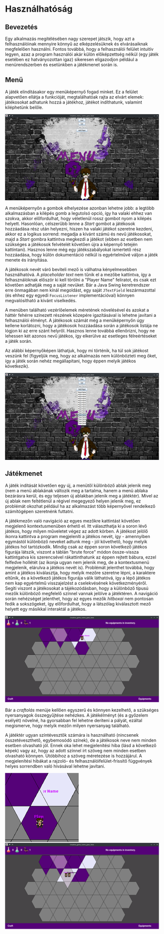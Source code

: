 # Használhatóság

## Bevezetés
Egy alkalmazás megítélésében nagy szerepet játszik, hogy azt a felhasználóinak mennyire könnyű
az elképzelésüknek és elvárásaiknak megfelelően használni. Fontos továbbá, hogy a felhasználói felület
intuitív legyen, azaz a program használói akár külön előképzettség nélkül (egy játék esetében ez 
hatványozottan igaz) sikeresen eligazodjon például a menürendszerben és esetünkben a játékmenet során is.

## Menü
A játék elindításakor egy menüképernyő fogad minket. Ez a felület alapvetően ellátja a funkcióját,
megtalálhatóak rajta az elvárt elemek: játékosokat adhatunk hozzá a játékhoz, játékot indíthatunk,
valamint kiléphetünk belőle.

![Menu](images/menu.png)

A menüképernyőn a gombok elhelyezése azonban lehetne jobb: a legtöbb alkalmazásban a kilépés gomb
a legutolsó opció, így ha valaki ehhez van szokva, akkor előfordulhat, hogy véletlenül rossz gombot
nyom a kilépés helyett. Hasonlóan, célszerűbb lenne a _Start_ gombot a játékosok hozzáadása rész
után helyezni, hiszen ha valaki játékot szeretne kezdeni, akkor ez a logikus sorrend: megadja a 
kívánt számú és nevű játékosokat, majd a _Start_ gombra kattintva megkezdi a játékot (ebben az esetben
nem szükséges a játékosok felvételét követően újra a képernyő tetején kattintani).
Hasznos lenne még egy játékszabályokat ismertető rész hozzáadása, hogy külön dokumentáció nélkül is
egyértelművé váljon a játék menete és irányítása.

A játékosok nevét váró beviteli mező is válhatna kényelmesebben használhatóvá. A _placeholder text_
nem tűnik el a mezőbe kattintva, így a felhasználóknak először ki kell törölni a "Player Name" feliratot,
és csak ezt követően adhatják meg a saját nevüket. Bár a Java Swing keretrendszer erre önmagában nem
kínál megoldást, egy saját `JTextField` leszármazottal (és ehhez egy egyedi `FocusListener` 
implementációval) könnyen megvalósítható a kívánt viselkedés.

A menüben található vezérlőelemek méretének növelésével és azokat a háttér fehérre színezett részének 
közepére igazításával is lehetne javítani a felhasználói élményt. A játékosok számát még a menüképernyőn
úgy kellene korlátozni, hogy a játékosok hozzáadása során a játékosok listája ne lógjon ki az erre szánt
helyről. Hasznos lenne továbbá ellenőrizni, hogy ne lehessen két azonos nevű játékos, így elkerülve az
esetleges félreértéseket a játék során.

Az alábbi képernyőképen láthatjuk, hogy mi történik, ha túl sok játékost veszünk fel (figyeljük meg, 
hogy az alkalmazás nem különbözteti meg őket, így a játék során nehéz megállapítani, hogy éppen melyik
játékos következik).

![Issues in the menu](images/menu_issues.png)


## Játékmenet
A játék indítását követően egy új, a menütől különböző ablak jelenik meg (nem a menü ablakának változik
meg a tartalma, hanem a menü ablaka bezárásra kerül, és egy teljesen új ablakban jelenik meg a játéktér).
Mivel az új ablak nem feltétlenül a régivel megegyező helyen jelenik meg, ez problémát okozhat például
ha az alkalmazást több képernyővel rendelkező számítógépen szeretnénk futtatni.

A játékmezőn való navigáció az egyes mezőkre kattintást követően megjelenő kontextusmenüben érhető el.
Itt választhatja ki a soron lévő játékos, hogy milyen műveletet végez az adott körben.
A játékost jelölő ikonra kattintva a program megjeleníti a játékos nevét, így - amennyiben egymástól
különböző neveket adtunk meg - jól követhető, hogy melyik játékos hol tartózkodik. Mindig csak az éppen
soron következő játékos figurája látszik, viszont a táblán "brute force" módon össze-vissza 
kattintgatva kis szerencsével rákattinthatunk az éppen rejtett bábura, ezzel felfedve hollétét
(az ikonja ugyan nem jelenik meg, de a kontextusmenü megjelenik, elárulva a játékos nevét is).
Problémát jelenthet továbbá, hogy amint a játékos kiválasztja, hogy melyik mezőre szeretne lépni,
a karaktere eltűnik, és a következő játékos figurája válik láthatóvá, így a lépő játékos 
nem kap egyértelmű visszajelzést a cselekvésének következményéről. Segíti viszont a 
játékosokat a tájékozódásban, hogy a különböző típusú mezők különböző megfelelő színnel 
vannak jelölve a játéktéren. A navigáció során nehézséget jelenthet, hogy az egyes mezők _hitboxai_
nem pontosan fedik a sokszögeket, így előfordulhat, hogy a látszólag kiválasztott mező helyett
egy másikkal interaktál a játékos.

![Game board](images/board.png)

Bár a _craftolás_ menüje kellően egyszerű és könnyen kezelhető, a szükséges nyersanyagok összegyűjtése
nehézkes. A játékélményt (és a győzelem esélyét) növelné, ha gyorsabban fel lehetne deríteni a
pályát, ezáltal megismerve, hogy melyik mezőn milyen nyersanyag található.

A játéktér ugyan színtévesztők számára is használható (nincsenek összetéveszthető, egybemosódó 
színek), de a játékosok neve nem minden esetben olvasható jól. Ennek oka lehet megjelenítési hiba
(lásd a következő képek) vagy az, hogy az adott színnel írt szöveg nem minden esetben olvasható 
könnyen. Utóbbihoz a szöveg méretezése is hozzájárul. A megjelenítési hibákat a rajzoló- és 
felhasználóifelület-frissítő függvények helyes sorrendben való hívásával lehetne javítani.


![Game board render issue](images/board_render_issue.png)
![img.png](images/board_render_issue2.png)
